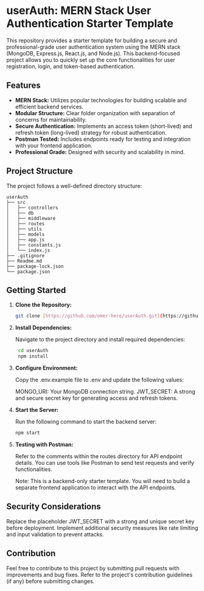 # userAuth: MERN Stack User Authentication Starter Template

This repository provides a starter template for building a secure and professional-grade user authentication system using the MERN stack (MongoDB, Express.js, React.js, and Node.js). This backend-focused project allows you to quickly set up the core functionalities for user registration, login, and token-based authentication.

## Features

* **MERN Stack:** Utilizes popular technologies for building scalable and efficient backend services.
* **Modular Structure:** Clear folder organization with separation of concerns for maintainability.
* **Secure Authentication:** Implements an access token (short-lived) and refresh token (long-lived) strategy for robust authentication.
* **Postman Tested:** Includes endpoints ready for testing and integration with your frontend application.
* **Professional Grade:** Designed with security and scalability in mind.

## Project Structure

The project follows a well-defined directory structure:

```
userAuth
├── src
│   ├── controllers
│   ├── db
│   ├── middleware
│   ├── routes
│   ├── utils
│   ├── models
│   ├── app.js
│   ├── constants.js
│   └── index.js
├── .gitignore
├── Readme.md
├── package-lock.json
└── package.json
```
## Getting Started

1. **Clone the Repository:**

   ```bash
   git clone [https://github.com/omer-here/userAuth.git](https://github.com/omer-here/userAuth.git)

2. **Install Dependencies:**

    Navigate to the project directory and install required dependencies:

   ```bash
    cd userAuth
    npm install
    ```
3. **Configure Environment:**

    Copy the .env.example file to .env and update the following values:

    MONGO_URI: Your MongoDB connection string.
    JWT_SECRET: A strong and secure secret key for generating access and refresh tokens.

 4. **Start the Server:**

    Run the following command to start the backend server:

    ```bash
    npm start
    ```
 5. **Testing with Postman:**

    Refer to the comments within the routes directory for API endpoint details. You can use tools like Postman to send test requests and verify functionalities.

    Note: This is a backend-only starter template. You will need to build a separate frontend application to interact with the API endpoints.

## Security Considerations
Replace the placeholder JWT_SECRET with a strong and unique secret key before deployment.
Implement additional security measures like rate limiting and input validation to prevent attacks.

## Contribution
Feel free to contribute to this project by submitting pull requests with improvements and bug fixes. Refer to the project's contribution guidelines (if any) before submitting changes.
